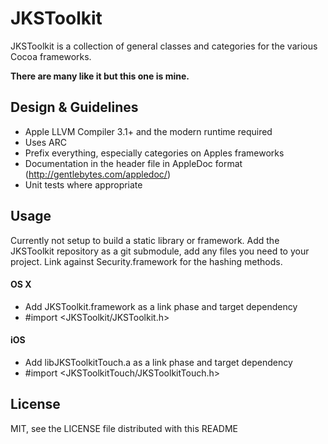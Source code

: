 # JKSToolkit

JKSToolkit is a collection of general classes and categories for the various 
Cocoa frameworks.

**There are many like it but this one is mine.**


## Design & Guidelines

* Apple LLVM Compiler 3.1+ and the modern runtime required
* Uses ARC
* Prefix  everything, especially categories on Apples frameworks
* Documentation in the header file in AppleDoc format (http://gentlebytes.com/appledoc/)
* Unit tests where appropriate


## Usage

Currently not setup to build a static library or framework. Add the JKSToolkit 
repository as a git submodule, add any files you need to your project. Link 
against Security.framework for the hashing methods.

#### OS X

* Add JKSToolkit.framework as a link phase and target dependency
* #import <JKSToolkit/JKSToolkit.h>

#### iOS

* Add libJKSToolkitTouch.a as a link phase and target dependency
* #import <JKSToolkitTouch/JKSToolkitTouch.h>


## License

MIT, see the LICENSE file distributed with this README

